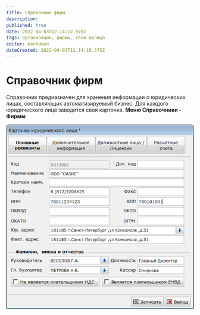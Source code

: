 ```yaml
---
title: Справочник фирм
description: 
published: true
date: 2022-04-03T12:14:12.978Z
tags: организации, фирмы, свои юрлица
editor: markdown
dateCreated: 2022-04-03T12:14:10.375Z
---
```


# Справочник фирм
Справочник предназначен для хранения информации о юридических лицах, составляющих автоматизируемый бизнес. Для каждого юридического лица заводится своя карточка.
**Меню Справочники - Фирмы**

![firm.png](/images/quick-start/firm.png)